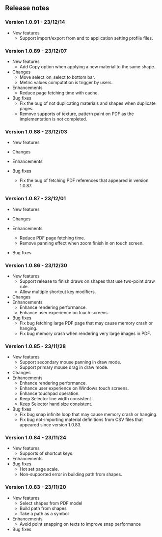 ## Release notes

### Version 1.0.91 - 23/12/14
- New features
  - Support import/export from and to application setting profile files.

### Version 1.0.89 - 23/12/07

- New features
    - Add Copy option when applying a new material to the same shape.
- Changes
    - Move select_on_select to bottom bar.
    - Metric values computation is trigger by users.
- Enhancements
    - Reduce page fetching time with cache.
- Bug fixes
    - Fix the bug of not duplicating materials and shapes when duplicate pages.
    - Remove supports of texture, pattern paint on PDF as the implementation is not completed.

### Version 1.0.88 - 23/12/03

- New features

- Changes
- Enhancements
- Bug fixes
    - Fix the bug of fetching PDF references that appeared in version 1.0.87.

### Version 1.0.87 - 23/12/01

- New features

- Changes
- Enhancements
    - Reduce PDF page fetching time.
    - Remove panning effect when zoom finish in on touch screen.
- Bug fixes


### Version 1.0.86 - 23/12/30

- New features
    - Support release to finish draws on shapes that use two-point draw rule.
    - Allow multiple shortcut key modifiers.
- Changes
- Enhancements
    - Enhance rendering performance.
    - Enhance user experience on touch screens.
- Bug fixes
    - Fix bug fetching large PDF page that may cause memory crash or hanging.
    - Fix bug memory crash when rendering very large images in PDF.



### Version 1.0.85 - 23/11/28

- New features
    - Support secondary mouse panning in draw mode.
    - Support primary mouse drag in draw mode.
- Changes
- Enhancements
    - Enhance rendering performance.
    - Enhance user experience on Windows touch screens.
    - Enhance touchpad operation.
    - Keep Selector line width consistent.
    - Keep Selector hand size consistent.
- Bug fixes
    - Fix bug snap infinite loop that may cause memory crash or hanging.
    - Fix bug not-importing material definitions from CSV files that appeared since version 1.0.83.
  

### Version 1.0.84 - 23/11/24
   
- New features 
    - Supports of shortcut keys.
- Enhancements 
- Bug fixes
    - Hot set page scale.
    - Non-supported error in building path from shapes.

### Version 1.0.83  - 23/11/20

- New features
    - Select shapes from PDF model
    - Build path from shapes
    - Take a path as a symbol
- Enhancements
    - Avoid point snapping on texts to improve snap performance
- Bug fixes


  
        
